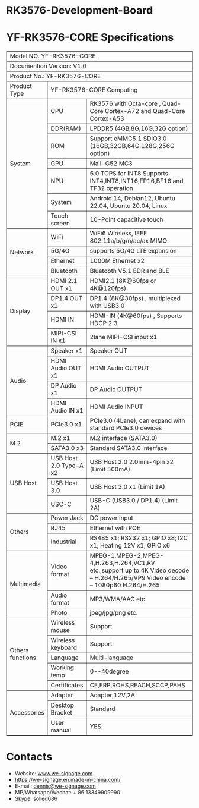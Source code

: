 # RK3576-Development-Board

# YF-RK3576-CORE Specifications
<table border="1">
    <tr>
        <td colspan="3">Model NO. YF-RK3576-CORE </td>
    </tr>
    <tr>
        <td colspan="3">Documention Version: V1.0 </td>
    </tr>
    <tr>
        <td colspan="3">Product No.: YF-RK3576-CORE </td>
    </tr>
    <tr>
        <td>Product Type</td>
        <td colspan="2">YF-RK3576-CORE Computing</td>
    </tr>
    <tr>
        <td rowspan="7">System</td>
        <td>CPU</td>
        <td>RK3576 with Octa-core , Quad-Core Cortex-A72 and Quad-Core Cortex-A53</td>
    </tr>
    <tr>
        <td>DDR(RAM)</td>
        <td>LPDDR5 (4GB,8G,16G,32G option)</td>
    </tr>
    <tr>
        <td>ROM</td>
        <td>Support eMMC5.1 SDIO3.0 (16GB,32GB,64G,128G,256G option)</td>
    </tr>
    <tr>
        <td>GPU</td>
        <td>Mali-G52 MC3</td>
    </tr>
    <tr>
        <td>NPU</td>
        <td>6.0 TOPS for INT8 Supports INT4,INT8,INT16,FP16,BF16 and TF32 operation</td>
    </tr>
    <tr>
        <td>System</td>
        <td>Android 14, Debian12, Ubuntu 22.04, Ubuntu 20.04, Linux</td>
    </tr> 
    <tr>
        <td>Touch screen</td>
        <td>10-Point capacitive touch</td>
    </tr>
    <tr>
        <td rowspan="4">Network</td>
        <td>WiFi</td>
        <td>WiFi6 Wireless, IEEE 802.11a/b/g/n/ac/ax MIMO</td>
    </tr>   
    <tr>
        <td>5G/4G</td>
        <td>supports 5G/4G LTE expansion</td>
    </tr>  
    <tr>
        <td>Ethernet</td>
        <td>1000M Ethernet x2</td>
    </tr>
    <tr>
        <td>Bluetooth</td>
        <td>Bluetooth V5.1 EDR and BLE</td>
    </tr>  
    <tr>
        <td rowspan="4">Display</td>
        <td>HDMI 2.1 OUT x1</td>
        <td>HDMI2.1 (8K@60fps or 4K@120fps)</td>
    </tr>  
    <tr>
        <td>DP1.4 OUT x1</td>
        <td>DP1.4 (8K@30fps) , multiplexed with USB3.0</td>
    </tr>
    <tr>
        <td>HDMI IN</td>
        <td>HDMI-IN (4K@60fps) , Supports HDCP 2.3</td>
    </tr>
    <tr>
        <td>MIPI-CSI IN x1</td>
        <td>2lane MIPI-CSI input x1</td>
    </tr>
  	<tr>
      	<td rowspan="4">Audio</td>
      	<td>Speaker x1</td>
      	<td>Speaker OUT</td>
  	</tr>
  	<tr>
  			<td>HDMI Audio OUT x1</td>
      	<td>HDMI Audio OUTPUT</td>
  	</tr>
    <tr>
  			<td>DP Audio x1</td>
      	<td>DP Audio OUTPUT</td>
  	</tr>
  	<tr>
  			<td>HDMI Audio IN x1</td>
      	<td>HDMI Audio INPUT</td>
  	</tr> 
  	<tr>
      	<td rowspan="1">PCIE</td>
      	<td>PCIe3.0 x1</td>
      	<td>PCIe3.0 (4Lane), can expand with standard PCIe3.0 devices</td>
  	</tr>
  	<tr>
      	<td rowspan="2">M.2</td>
      	<td>M.2 x1</td>
      	<td>M.2 interface (SATA3.0)</td>
  	</tr>
  	<tr>
  	    <td>SATA3.0 x3</td>
  	    <td>Standard SATA3.0 interface</td>
  	</tr>
  	<tr>
  	  	<td rowspan="3">USB Host</td>
  	    <td>USB Host 2.0 Type-A x2</td>
  	    <td>USB Host 2.0 2.0mm-4pin x2 (Limit 500mA)</td>      	
  	</tr>
  	<tr>
  	    <td>USB Host 3.0</td>
  	    <td>USB Host 3.0 x1 (Limit 1A)</td>
  	</tr>
  	<tr>
  	    <td>USC-C</td>
  	    <td>USB-C (USB3.0 / DP1.4) (Limit 2A)</td>
  	</tr> 
  	<tr>
      	<td rowspan="3">Others</td>
  	    <td>Power Jack</td>
  	    <td>DC power input</td>
  	</tr> 
  	<tr>
  	    <td>RJ45</td>
  	    <td>Ethernet with POE</td>
  	</tr>
  	<tr>
  	    <td>Industrial</td>
  	    <td>RS485 x1; RS232 x1; GPIO x8; I2C x1; Heating 12V x1; GPIO x6</td>
  	</tr>  
  	<tr>
  	    <td rowspan="3">Multimedia</td>
  	    <td>Video format</td>
  	    <td>MPEG-1,MPEG-2,MPEG-4,H.263,H.264,VC1,RV etc.,support up to 4K
  	    Video decode – H.264/H.265/VP9
  	    Video encode – 1080p60 H.264/H.265</td>
  	</tr>
  	<tr>
  	    <td>Audio format</td>
  	    <td>MP3/WMA/AAC etc.</td>
  	</tr>
  	<tr>
  	    <td>Photo</td>
  	    <td>jpeg/jpg/png etc.</td>
  	</tr> 
  	<tr>
  	    <td rowspan="5">Others  functions</td>
  	    <td>Wireless mouse</td>
  	    <td>Support</td>
  	</tr>
  	<tr>
  	    <td>Wireless keyboard</td>
  	    <td>Support</td>
  	</tr> 
  	<tr>
  	    <td>Language</td>
  	    <td>Multi-language</td>
  	</tr>    
  	<tr>
  	    <td>Working temp</td>
  	    <td>0--40degree</td>
  	</tr>
  	<tr>
  	    <td>Certificates</td>
  	    <td>CE,ERP,ROHS,REACH,SCCP,PAHS</td>
  	</tr>
  	<tr>
  	    <td rowspan="3">Accessories</td>
  	    <td>Adapter</td>
  	    <td>Adapter,12V,2A</td>
  	</tr>
  	<tr>
  	    <td>Desktop Bracket</td>
  	    <td>Standard</td>
  	</tr> 
  	<tr>
  	    <td>User manual</td>
  	    <td>YES</td>
  	</tr>                           
</table>

# Contacts

- Website: www.we-signage.com
- https://we-signage.en.made-in-china.com/
- E-mail: dennis@we-signage.com
- MP/Whatsapp/Wechat: + 86 13349909990
- Skype: solled686